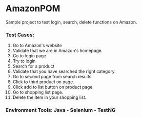 # AmazonPOM

Sample project to test login, search, delete functions on Amazon.

### Test Cases:
1. Go to Amazon's website
2. Validate that we are in Amazon's homepage.
3. Go to login page
4. Try to login
5. Search for a product
6. Validate that you have searched the right category.
7. Go to second page from search results.
8. Click to third product on page.
9. Click add to list button on product page.
10. Go to shopping list page.
11. Delete the item in your shopping list.

### Environment Tools: Java - Selenium - TestNG
